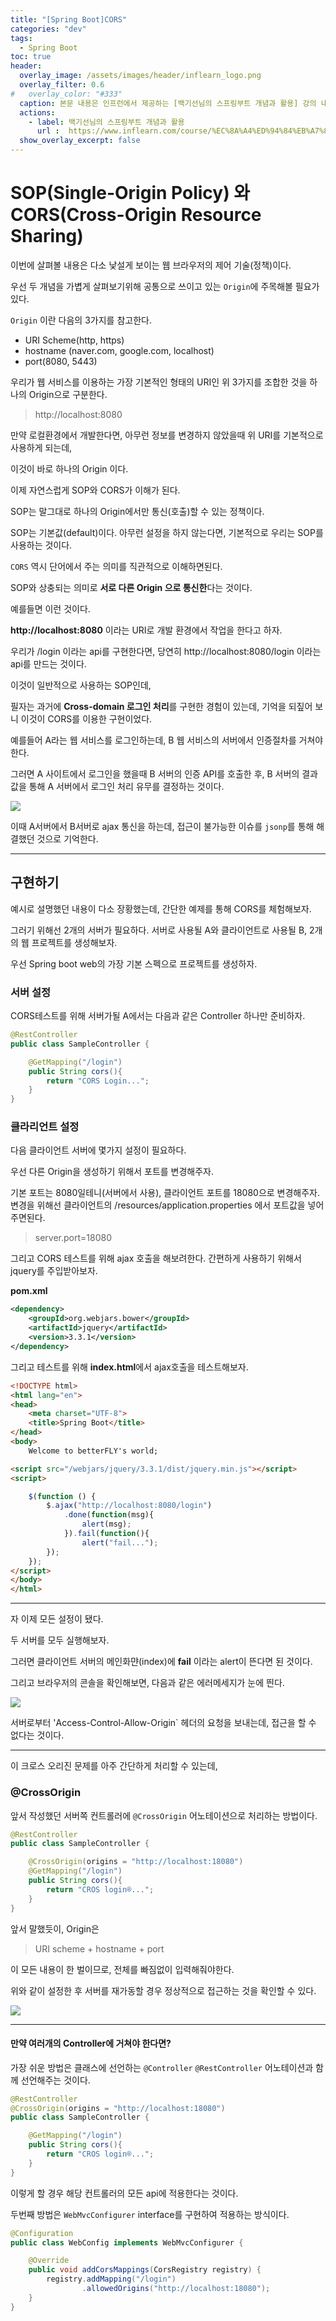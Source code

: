 ```yaml
---
title: "[Spring Boot]CORS"
categories: "dev"
tags:
  - Spring Boot
toc: true
header:
  overlay_image: /assets/images/header/inflearn_logo.png
  overlay_filter: 0.6
#   overlay_color: "#333"
  caption: 본문 내용은 인프런에서 제공하는 [백기선님의 스프링부트 개념과 활용] 강의 내용을 정리한 글입니다.
  actions:
    - label: 백기선님의 스프링부트 개념과 활용
      url :  https://www.inflearn.com/course/%EC%8A%A4%ED%94%84%EB%A7%81%EB%B6%80%ED%8A%B8/ 
  show_overlay_excerpt: false
---
```


# SOP(Single-Origin Policy) 와 CORS(Cross-Origin Resource Sharing)

이번에 살펴볼 내용은 다소 낯설게 보이는 웹 브라우저의 제어 기술(정책)이다.

우선 두 개념을 가볍게 살펴보기위해 공통으로 쓰이고 있는 `Origin`에 주목해볼 필요가 있다.

`Origin` 이란 다음의 3가지를 참고한다.

- URI Scheme(http, https)
- hostname (naver.com, google.com, localhost)
- port(8080, 5443)

우리가 웹 서비스를 이용하는 가장 기본적인 형태의 URI인 위 3가지를 조합한 것을 하나의 Origin으로 구분한다.

> http://localhost:8080

만약 로컬환경에서 개발한다면, 아무런 정보를 변경하지 않았을때 위 URI를 기본적으로 사용하게 되는데,

이것이 바로 하나의 Origin 이다.

이제 자연스럽게 SOP와 CORS가 이해가 된다.

SOP는 말그대로 하나의 Origin에서만 통신(호출)할 수 있는 정책이다.

SOP는 기본값(default)이다. 아무런 설정을 하지 않는다면, 기본적으로 우리는 SOP를 사용하는 것이다.

`CORS` 역시 단어에서 주는 의미를 직관적으로 이해하면된다. 

SOP와 상충되는 의미로 **서로 다른 Origin 으로 통신한**다는 것이다.

예를들면 이런 것이다.

**http://localhost:8080** 이라는 URI로 개발 환경에서 작업을 한다고 하자.

우리가 /login 이라는 api를 구현한다면, 당연히 http://localhost:8080/login 이라는 api를 만드는 것이다.

이것이 일반적으로 사용하는 SOP인데,

필자는 과거에 **Cross-domain 로그인 처리**를 구현한 경험이 있는데, 기억을 되짚어 보니 이것이 CORS를 이용한 구현이었다.

예를들어 A라는 웹 서비스를 로그인하는데, B 웹 서비스의 서버에서 인증절차를 거쳐야 한다.

그러면 A 사이트에서 로그인을 했을때 B 서버의 인증 API를 호출한 후, B 서버의 결과값을 통해 A 서버에서 로그인 처리 유무를 결정하는 것이다.

![](/assets/images/study/dev/2019/springboot/17_cross-domain.png)

이때 A서버에서 B서버로 ajax 통신을 하는데, 접근이 불가능한 이슈를 `jsonp`를 통해 해결했던 것으로 기억한다.

---

## 구현하기

예시로 설명했던 내용이 다소 장황했는데, 간단한 예제를 통해 CORS를 체험해보자.

그러기 위해선 2개의 서버가 필요하다. 서버로 사용될 A와 클라이언트로 사용될 B, 2개의 웹 프로젝트를 생성해보자.

우선 Spring boot web의 가장 기본 스펙으로 프로젝트를 생성하자.

### 서버 설정

CORS테스트를 위해 서버가될 A에서는 다음과 같은 Controller 하나만 준비하자.

~~~java
@RestController
public class SampleController {

    @GetMapping("/login")
    public String cors(){
        return "CORS Login...";
    }
}
~~~

### 클라리언트 설정

다음 클라이언트 서버에 몇가지 설정이 필요하다.

우선 다른 Origin을 생성하기 위해서 포트를 변경해주자.

기본 포트는 8080일테니(서버에서 사용), 클라이언트 포트를 18080으로 변경해주자. 변경을 위해선 클라이언트의 /resources/application.properties 에서 포트값을 넣어주면된다.

> server.port=18080

그리고 CORS 테스트를 위해 ajax 호출을 해보려한다. 간편하게 사용하기 위해서 jquery를 주입받아보자.

**pom.xml**

~~~xml
<dependency>
    <groupId>org.webjars.bower</groupId>
    <artifactId>jquery</artifactId>
    <version>3.3.1</version>
</dependency>
~~~

그리고 테스트를 위해 **index.html**에서 ajax호출을 테스트해보자.

~~~html
<!DOCTYPE html>
<html lang="en">
<head>
    <meta charset="UTF-8">
    <title>Spring Boot</title>
</head>
<body>
    Welcome to betterFLY's world;

<script src="/webjars/jquery/3.3.1/dist/jquery.min.js"></script>
<script>

    $(function () {
        $.ajax("http://localhost:8080/login")
            .done(function(msg){
                alert(msg);
            }).fail(function(){
                alert("fail...");
        });
    });
</script>
</body>
</html>
~~~

---

자 이제 모든 설정이 됐다.

두 서버를 모두 실행해보자.

그러면 클라이언트 서버의 메인화먄(index)에 **fail** 이라는 alert이 뜬다면 된 것이다.

그리고 브라우저의 콘솔을 확인해보면, 다음과 같은 에러메세지가 눈에 띈다.

![](/assets/images/study/dev/2019/springboot/17_cors-fail.png)

서버로부터 'Access-Control-Allow-Origin` 헤더의 요청을 보내는데, 접근을 할 수 없다는 것이다.

--- 

이 크로스 오리진 문제를 아주 간단하게 처리할 수 있는데,

### @CrossOrigin

앞서 작성했던 서버쪽 컨트롤러에 `@CrossOrigin` 어노테이션으로 처리하는 방법이다.

~~~java
@RestController
public class SampleController {

    @CrossOrigin(origins = "http://localhost:18080")
    @GetMapping("/login")
    public String cors(){
        return "CROS login®...";
    }
}
~~~

앞서 말했듯이, Origin은 

> URI scheme + hostname + port

이 모든 내용이 한 벌이므로, 전체를 빠짐없이 입력해줘야한다.

위와 같이 설정한 후 서버를 재가동할 경우 정상적으로 접근하는 것을 확인할 수 있다.

![](/assets/images/study/dev/2019/springboot/17_cors-success.png)

---

#### 만약 여러개의 Controller에 거쳐야 한다면?

가장 쉬운 방법은 클래스에 선언하는 `@Controller` `@RestController` 어노테이션과 함께 선언해주는 것이다.

~~~java
@RestController
@CrossOrigin(origins = "http://localhost:18080")
public class SampleController {

    @GetMapping("/login")
    public String cors(){
        return "CROS login®...";
    }
}
~~~

이렇게 할 경우 해당 컨트롤러의 모든 api에 적용한다는 것이다.

두번째 방법은 `WebMvcConfigurer` interface를 구현하여 적용하는 방식이다.

~~~java
@Configuration
public class WebConfig implements WebMvcConfigurer {

    @Override
    public void addCorsMappings(CorsRegistry registry) {
        registry.addMapping("/login")
                .allowedOrigins("http://localhost:18080");
    }
}
~~~